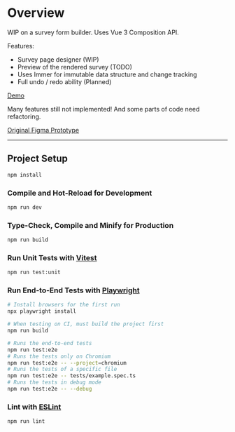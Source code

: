 # Overview

WIP on a survey form builder. Uses Vue 3 Composition API.

Features:

* Survey page designer (WIP)
* Preview of the rendered survey (TODO)
* Uses Immer for immutable data structure and change tracking
* Full undo / redo ability (Planned)

[Demo](https://survey-components.pages.dev/demo)

Many features still not implemented! And some parts of code need refactoring.

[Original Figma Prototype](https://www.figma.com/proto/m1GaHNxbNVBLruJckd0jfF/shadcn-%2F-ui-components---Updated-July-24'-(Community)?node-id=2066-4858&t=wWjEoLp5h6KdnWPf-0&scaling=scale-down&content-scaling=fixed&page-id=2053%3A1669&starting-point-node-id=2066%3A4858)

----

## Project Setup

```sh
npm install
```

### Compile and Hot-Reload for Development

```sh
npm run dev
```

### Type-Check, Compile and Minify for Production

```sh
npm run build
```

### Run Unit Tests with [Vitest](https://vitest.dev/)

```sh
npm run test:unit
```

### Run End-to-End Tests with [Playwright](https://playwright.dev)

```sh
# Install browsers for the first run
npx playwright install

# When testing on CI, must build the project first
npm run build

# Runs the end-to-end tests
npm run test:e2e
# Runs the tests only on Chromium
npm run test:e2e -- --project=chromium
# Runs the tests of a specific file
npm run test:e2e -- tests/example.spec.ts
# Runs the tests in debug mode
npm run test:e2e -- --debug
```

### Lint with [ESLint](https://eslint.org/)

```sh
npm run lint
```
